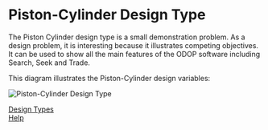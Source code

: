 # Piston-Cylinder Design Type

The Piston Cylinder design type is a small demonstration problem.
As a design problem, it is interesting because it illustrates competing objectives.
It can be used to show all the main features of the ODOP software including Search, Seek and Trade.  

This diagram illustrates the Piston-Cylinder design variables:

![Piston-Cylinder Design Type](/docs/Help/DesignTypes/Piston-Cylinder/img/PCylDiagram.png "Piston-Cylinder Design Type")


[Design Types](/docs/Help/DesignTypes)   
[Help](/docs/Help)   

